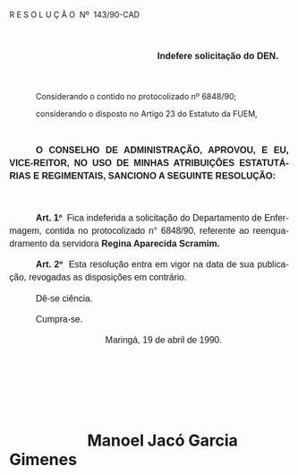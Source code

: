 <body lang=PT-BR style='tab-interval:35.4pt'>

<div class=Section1>

<p class=MsoTitle style='line-height:17.4pt'>R E S O L U Ç Ã O<span
style="mso-spacerun: yes">  </span>Nº<span style="mso-spacerun: yes"> 
</span>143/90-CAD</p>

<p class=MsoNormal align=center style='text-align:center;line-height:17.4pt'><span
style='font-size:12.0pt;mso-bidi-font-size:10.0pt;font-family:Arial'><![if !supportEmptyParas]>&nbsp;<![endif]><o:p></o:p></span></p>

<p class=MsoNormal style='margin-left:7.0cm;line-height:17.4pt'><b
style='mso-bidi-font-weight:normal'><span style='font-size:12.0pt;mso-bidi-font-size:
10.0pt;font-family:Arial'>Indefere solicitação do DEN.<o:p></o:p></span></b></p>

<p class=MsoNormal style='line-height:17.4pt'><span style='font-size:12.0pt;
mso-bidi-font-size:10.0pt;font-family:Arial'><![if !supportEmptyParas]>&nbsp;<![endif]><o:p></o:p></span></p>

<p class=MsoBlockText style='margin-left:0cm;text-indent:35.45pt'>Considerando
o contido no protocolizado nº 6848/90;</p>

<p class=MsoBlockText style='margin-left:0cm;text-indent:35.45pt'>considerando
o disposto no Artigo 23 do Estatuto da FUEM,</p>

<p class=MsoBlockText style='margin-left:0cm;text-indent:35.45pt'><![if !supportEmptyParas]>&nbsp;<![endif]><o:p></o:p></p>

<p class=MsoNormal style='margin-right:3.6pt;text-align:justify;text-indent:
35.45pt;line-height:17.4pt'><b><span style='font-size:12.0pt;mso-bidi-font-size:
10.0pt;font-family:Arial'>O CONSELHO DE ADMINISTRAÇÃO, APROVOU, E EU, VICE-­REITOR,
NO USO DE MINHAS ATRIBUIÇÕES ESTATUTÁRIAS E REGIMENTAIS, SANCIONO A SEGUINTE
RESOLUÇÃO:<o:p></o:p></span></b></p>

<p class=MsoNormal style='text-indent:35.45pt;line-height:17.4pt'><span
style='font-size:12.0pt;mso-bidi-font-size:10.0pt;font-family:Arial'><![if !supportEmptyParas]>&nbsp;<![endif]><o:p></o:p></span></p>

<p class=MsoNormal style='margin-right:3.6pt;text-align:justify;text-indent:
35.45pt;line-height:17.4pt'><b><span style='font-size:12.0pt;mso-bidi-font-size:
10.0pt;font-family:Arial'>Art. 1º<span style="mso-spacerun: yes">  </span></span></b><span
style='font-size:12.0pt;mso-bidi-font-size:10.0pt;font-family:Arial'>Fica
indeferida a solicitação do Departamento de Enfermagem, contida no
protocolizado n° 6848/90, referente ao reenquadramento da servidora <b
style='mso-bidi-font-weight:normal'>Regina Aparecida Scramim.<o:p></o:p></b></span></p>

<p class=MsoNormal style='margin-right:3.6pt;text-align:justify;text-indent:
35.45pt;line-height:17.4pt'><b><span style='font-size:12.0pt;mso-bidi-font-size:
10.0pt;font-family:Arial'>Art. 2º<span style="mso-spacerun: yes">  </span></span></b><span
style='font-size:12.0pt;mso-bidi-font-size:10.0pt;font-family:Arial'>Esta resolução
entra em vigor na data de sua publicação, revogadas as disposições em
contrário.<o:p></o:p></span></p>

<p class=MsoNormal style='margin-right:3.6pt;text-align:justify;text-indent:
35.45pt;line-height:17.4pt'><span style='font-size:12.0pt;mso-bidi-font-size:
10.0pt;font-family:Arial'>Dê-se ciência.<o:p></o:p></span></p>

<p class=MsoNormal style='text-indent:35.45pt;line-height:17.4pt'><span
style='font-size:12.0pt;mso-bidi-font-size:10.0pt;font-family:Arial'>Cumpra-se.<o:p></o:p></span></p>

<p class=MsoNormal align=center style='text-align:center;text-indent:35.45pt;
line-height:17.4pt'><span style='font-size:12.0pt;mso-bidi-font-size:10.0pt;
font-family:Arial'>Maringá, 19 de abril de 1990.<o:p></o:p></span></p>

<p class=MsoNormal style='text-indent:163.05pt;line-height:17.4pt'><span
style='font-size:12.0pt;mso-bidi-font-size:10.0pt;font-family:Arial'><![if !supportEmptyParas]>&nbsp;<![endif]><o:p></o:p></span></p>

<p class=MsoNormal style='text-indent:163.05pt;line-height:17.4pt'><span
style='font-size:12.0pt;mso-bidi-font-size:10.0pt;font-family:Arial'><![if !supportEmptyParas]>&nbsp;<![endif]><o:p></o:p></span></p>

<p class=MsoNormal style='text-indent:163.05pt;line-height:17.4pt'><span
style='font-size:12.0pt;mso-bidi-font-size:10.0pt;font-family:Arial'><![if !supportEmptyParas]>&nbsp;<![endif]><o:p></o:p></span></p>

<h1><span lang=ES-TRAD style='mso-ansi-language:ES-TRAD'><span
style="mso-spacerun: yes">                     </span>Manoel Jacó Garcia
Gimenes<o:p></o:p></span></h1>

</div>

</body>
